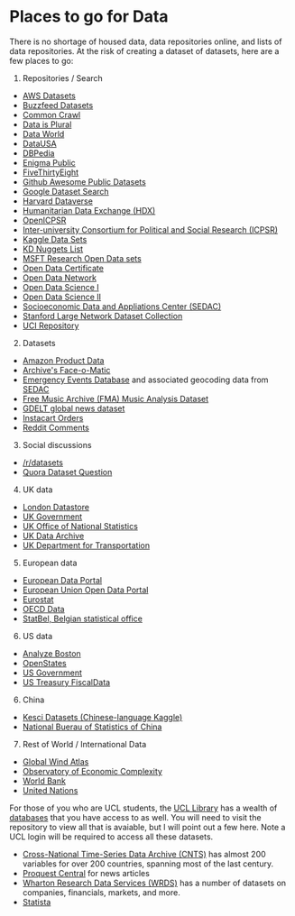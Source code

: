 # Places to go for Data
There is no shortage of housed data, data repositories online, and lists of data repositories. At the risk of creating a dataset of datasets, here are a few places to go:

1. Repositories / Search
  - [AWS Datasets](https://aws.amazon.com/datasets/)
  - [Buzzfeed Datasets](https://github.com/BuzzFeedNews)
  - [Common Crawl](http://commoncrawl.org)
  - [Data is Plural](https://docs.google.com/spreadsheets/d/1wZhPLMCHKJvwOkP4juclhjFgqIY8fQFMemwKL2c64vk/edit#gid=0)
  - [Data World](https://data.world)
  - [DataUSA](http://datausa.io)
  - [DBPedia](http://wiki.dbpedia.org)
  - [Enigma Public](https://public.enigma.com)
  - [FiveThirtyEight](https://data.fivethirtyeight.com)
  - [Github Awesome Public Datasets](https://github.com/caesar0301/awesome-public-datasets)
  - [Google Dataset Search](https://toolbox.google.com/datasetsearch)
  - [Harvard Dataverse](https://dataverse.harvard.edu)
  - [Humanitarian Data Exchange (HDX)](https://data.humdata.org)
  - [OpenICPSR](https://www.openicpsr.org)
  - [Inter-university Consortium for Political and Social Research (ICPSR)](https://www.icpsr.umich.edu/icpsrweb/)
  - [Kaggle Data Sets](https://www.kaggle.com/datasets)
  - [KD Nuggets List](http://www.kdnuggets.com/datasets/index.html)
  - [MSFT Research Open Data sets](https://www.microsoft.com/en-us/research/academic-program/data-science-at-microsoft-research/)
  - [Open Data Certificate](https://certificates.theodi.org/en/datasets)
  - [Open Data Network](https://opendatanetwork.com)
  - [Open Data Science I](https://github.com/datasciencemasters/data)
  - [Open Data Science II](https://github.com/datasciencemasters/go/blob/master/datasets.md)
  - [Socioeconomic Data and Appliations Center (SEDAC)](https://sedac.ciesin.columbia.edu/data/sets/browse)
  - [Stanford Large Network Dataset Collection](http://memetracker.org/data/index.html)
  - [UCI Repository](http://archive.ics.uci.edu/ml/datasets.html)

2. Datasets
  - [Amazon Product Data](http://jmcauley.ucsd.edu/data/amazon/)
  - [Archive's Face-o-Matic](https://archive.org/details/faceomatic)
  - [Emergency Events Database](https://www.emdat.be) and associated geocoding data from [SEDAC](https://sedac.ciesin.columbia.edu/data/set/pend-gdis-1960-2018/data-download)
  - [Free Music Archive (FMA) Music Analysis Dataset](https://github.com/mdeff/fma)
  - [GDELT global news dataset](http://gdeltproject.org)
  - [Instacart Orders](https://www.instacart.com/datasets/grocery-shopping-2017)
  - [Reddit Comments](https://www.reddit.com/r/bigquery/comments/3cej2b/17_billion_reddit_comments_loaded_on_bigquery/)

3. Social discussions
  - [/r/datasets](https://www.reddit.com/r/datasets/search?sort=new&restrict_sr=on&q=flair%3Adataset)
  - [Quora Dataset Question](https://www.quora.com/Where-can-I-find-large-datasets-open-to-the-public)

4. UK data
  - [London Datastore](http://data.london.gov.uk)
  - [UK Government](https://data.gov.uk)
  - [UK Office of National Statistics](https://www.ons.gov.uk)
  - [UK Data Archive](https://www.data-archive.ac.uk)
  - [UK Department for Transportation](https://www.gov.uk/government/organisations/department-for-transport/about/statistics)

5. European data
  - [European Data Portal](https://www.europeandataportal.eu)
  - [European Union Open Data Portal](https://data.europa.eu/euodp/en/data/)
  - [Eurostat](http://ec.europa.eu/eurostat)
  - [OECD Data](https://data.oecd.org)
  - [StatBel, Belgian statistical office](https://statbel.fgov.be/en)

6. US data
  - [Analyze Boston](https://data.boston.gov)
  - [OpenStates](https://openstates.org)
  - [US Government](https://www.data.gov)
  - [US Treasury FiscalData](https://fiscaldata.treasury.gov/datasets/)
  
6. China
  - [Kesci Datasets (Chinese-language Kaggle)](https://www.kesci.com/home/dataset)
  - [National Buerau of Statistics of China](http://data.stats.gov.cn/english/)

7. Rest of World / International Data
  - [Global Wind Atlas](https://globalwindatlas.info)
  - [Observatory of Economic Complexity](https://oec.world)
  - [World Bank](https://data.worldbank.org)
  - [United Nations](http://data.un.org)


For those of you who are UCL students, the [UCL Library](https://www.ucl.ac.uk/library/) has a wealth of [databases](https://library-guides.ucl.ac.uk/az.php) that you have access to as well. You will need to visit the repository to view all that is avaiable, but I will point out a few here. Note a UCL login will be required to access all these datasets.
  - [Cross-National Time-Series Data Archive (CNTS)](http://libproxy.ucl.ac.uk/login?url=https://www.databanksinternational.com/DATA_with_LINKS/) has almost 200 variables for over 200 countries, spanning most of the last century.
  - [Proquest Central](http://libproxy.ucl.ac.uk/login?url=https://search.proquest.com/pqcentral/advanced?) for news articles
  - [Wharton Research Data Services (WRDS)](http://wrds-web.wharton.upenn.edu/) has a number of datasets on companies, financials, markets, and more.
  - [Statista](http://libproxy.ucl.ac.uk/login?url=https://www.statista.com/)